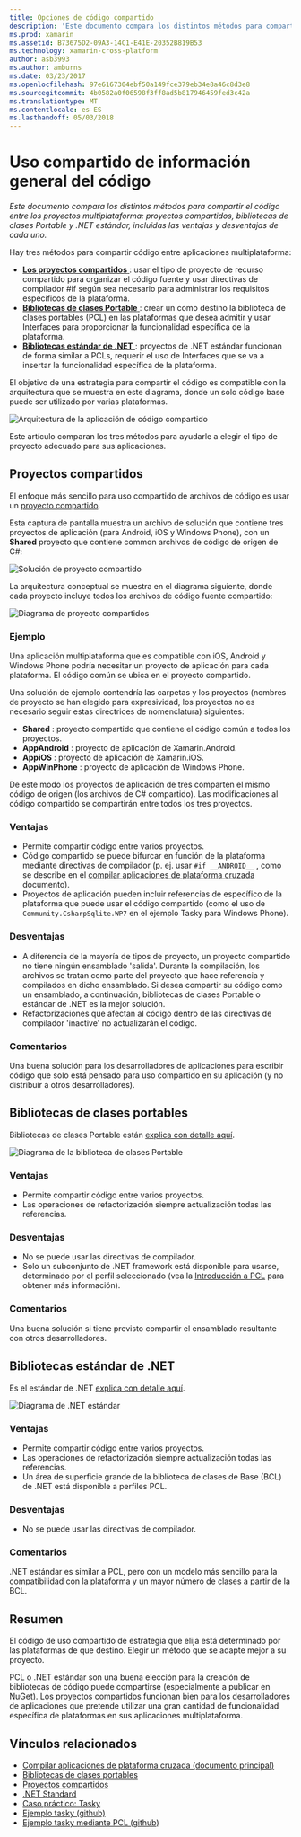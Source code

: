 ```yaml
---
title: Opciones de código compartido
description: 'Este documento compara los distintos métodos para compartir el código entre los proyectos multiplataforma: proyectos compartidos, bibliotecas de clases Portable y .NET estándar, incluidas las ventajas y desventajas de cada uno.'
ms.prod: xamarin
ms.assetid: B73675D2-09A3-14C1-E41E-20352B819B53
ms.technology: xamarin-cross-platform
author: asb3993
ms.author: amburns
ms.date: 03/23/2017
ms.openlocfilehash: 97e6167304ebf50a149fce379eb34e8a46c8d3e8
ms.sourcegitcommit: 4b0582a0f06598f3ff8ad5b817946459fed3c42a
ms.translationtype: MT
ms.contentlocale: es-ES
ms.lasthandoff: 05/03/2018
---
```

# <a name="sharing-code-overview"></a>Uso compartido de información general del código

_Este documento compara los distintos métodos para compartir el código entre los proyectos multiplataforma: proyectos compartidos, bibliotecas de clases Portable y .NET estándar, incluidas las ventajas y desventajas de cada uno._

Hay tres métodos para compartir código entre aplicaciones multiplataforma:

-   [**Los proyectos compartidos** ](#Shared_Projects) : usar el tipo de proyecto de recurso compartido para organizar el código fuente y usar directivas de compilador #if según sea necesario para administrar los requisitos específicos de la plataforma.
-   [**Bibliotecas de clases Portable** ](#Portable_Class_Libraries) : crear un como destino la biblioteca de clases portables (PCL) en las plataformas que desea admitir y usar Interfaces para proporcionar la funcionalidad específica de la plataforma.
-   [**Bibliotecas estándar de .NET** ](#Net_Standard) : proyectos de .NET estándar funcionan de forma similar a PCLs, requerir el uso de Interfaces que se va a insertar la funcionalidad específica de la plataforma.

El objetivo de una estrategia para compartir el código es compatible con la arquitectura que se muestra en este diagrama, donde un solo código base puede ser utilizado por varias plataformas.

 ![](code-sharing-images/conceptualarchitecture.png "Arquitectura de la aplicación de código compartido")

Este artículo comparan los tres métodos para ayudarle a elegir el tipo de proyecto adecuado para sus aplicaciones.

<a name="Shared_Projects" />

## <a name="shared-projects"></a>Proyectos compartidos

El enfoque más sencillo para uso compartido de archivos de código es usar un [proyecto compartido](~/cross-platform/app-fundamentals/shared-projects.md).

Esta captura de pantalla muestra un archivo de solución que contiene tres proyectos de aplicación (para Android, iOS y Windows Phone), con un **Shared** proyecto que contiene common archivos de código de origen de C#:

 ![](code-sharing-images/sharedsolution.png "Solución de proyecto compartido")

La arquitectura conceptual se muestra en el diagrama siguiente, donde cada proyecto incluye todos los archivos de código fuente compartido:

 ![](code-sharing-images/sharedassetproject.png "Diagrama de proyecto compartidos")


### <a name="example"></a>Ejemplo

Una aplicación multiplataforma que es compatible con iOS, Android y Windows Phone podría necesitar un proyecto de aplicación para cada plataforma. El código común se ubica en el proyecto compartido.

Una solución de ejemplo contendría las carpetas y los proyectos (nombres de proyecto se han elegido para expresividad, los proyectos no es necesario seguir estas directrices de nomenclatura) siguientes:

-   **Shared** : proyecto compartido que contiene el código común a todos los proyectos.
-   **AppAndroid** : proyecto de aplicación de Xamarin.Android.
-   **AppiOS** : proyecto de aplicación de Xamarin.iOS.
-   **AppWinPhone** : proyecto de aplicación de Windows Phone.


De este modo los proyectos de aplicación de tres comparten el mismo código de origen (los archivos de C# compartido). Las modificaciones al código compartido se compartirán entre todos los tres proyectos.


### <a name="benefits"></a>Ventajas

-  Permite compartir código entre varios proyectos.
-  Código compartido se puede bifurcar en función de la plataforma mediante directivas de compilador (p. ej. usar `#if __ANDROID__` , como se describe en el [compilar aplicaciones de plataforma cruzada](~/cross-platform/app-fundamentals/building-cross-platform-applications/index.md) documento).
-  Proyectos de aplicación pueden incluir referencias de específico de la plataforma que puede usar el código compartido (como el uso de `Community.CsharpSqlite.WP7` en el ejemplo Tasky para Windows Phone).



### <a name="disadvantages"></a>Desventajas

-  A diferencia de la mayoría de tipos de proyecto, un proyecto compartido no tiene ningún ensamblado 'salida'. Durante la compilación, los archivos se tratan como parte del proyecto que hace referencia y compilados en dicho ensamblado. Si desea compartir su código como un ensamblado, a continuación, bibliotecas de clases Portable o estándar de .NET es la mejor solución.
-  Refactorizaciones que afectan al código dentro de las directivas de compilador 'inactive' no actualizarán el código.


 <a name="Shared_Remarks" />

### <a name="remarks"></a>Comentarios

Una buena solución para los desarrolladores de aplicaciones para escribir código que solo está pensado para uso compartido en su aplicación (y no distribuir a otros desarrolladores).

 <a name="Portable_Class_Libraries" />


## <a name="portable-class-libraries"></a>Bibliotecas de clases portables


Bibliotecas de clases Portable están [explica con detalle aquí](~/cross-platform/app-fundamentals/pcl.md).

 ![](code-sharing-images/portableclasslibrary.png "Diagrama de la biblioteca de clases Portable")


### <a name="benefits"></a>Ventajas

-  Permite compartir código entre varios proyectos.
-  Las operaciones de refactorización siempre actualización todas las referencias.


### <a name="disadvantages"></a>Desventajas

-  No se puede usar las directivas de compilador.
-  Solo un subconjunto de .NET framework está disponible para usarse, determinado por el perfil seleccionado (vea la [Introducción a PCL](~/cross-platform/app-fundamentals/pcl.md) para obtener más información).


### <a name="remarks"></a>Comentarios

Una buena solución si tiene previsto compartir el ensamblado resultante con otros desarrolladores.



<a name="Net_Standard" />

## <a name="net-standard-libraries"></a>Bibliotecas estándar de .NET

Es el estándar de .NET [explica con detalle aquí](~/cross-platform/app-fundamentals/net-standard.md).

![](code-sharing-images/netstandard.png "Diagrama de .NET estándar")

### <a name="benefits"></a>Ventajas

-  Permite compartir código entre varios proyectos.
-  Las operaciones de refactorización siempre actualización todas las referencias.
-  Un área de superficie grande de la biblioteca de clases de Base (BCL) de .NET está disponible a perfiles PCL.

### <a name="disadvantages"></a>Desventajas

 -  No se puede usar las directivas de compilador.

### <a name="remarks"></a>Comentarios

.NET estándar es similar a PCL, pero con un modelo más sencillo para la compatibilidad con la plataforma y un mayor número de clases a partir de la BCL.



## <a name="summary"></a>Resumen

El código de uso compartido de estrategia que elija está determinado por las plataformas de que destino. Elegir un método que se adapte mejor a su proyecto.

PCL o .NET estándar son una buena elección para la creación de bibliotecas de código puede compartirse (especialmente a publicar en NuGet). Los proyectos compartidos funcionan bien para los desarrolladores de aplicaciones que pretende utilizar una gran cantidad de funcionalidad específica de plataformas en sus aplicaciones multiplataforma.


## <a name="related-links"></a>Vínculos relacionados

- [Compilar aplicaciones de plataforma cruzada (documento principal)](~/cross-platform/app-fundamentals/building-cross-platform-applications/index.md)
- [Bibliotecas de clases portables](~/cross-platform/app-fundamentals/pcl.md)
- [Proyectos compartidos](~/cross-platform/app-fundamentals/shared-projects.md)
- [.NET Standard](~/cross-platform/app-fundamentals/net-standard.md)
- [Caso práctico: Tasky](~/cross-platform/app-fundamentals/building-cross-platform-applications/case-study-tasky.md)
- [Ejemplo tasky (github)](https://github.com/xamarin/mobile-samples/tree/master/Tasky)
- [Ejemplo tasky mediante PCL (github)](https://github.com/xamarin/mobile-samples/tree/master/TaskyPortable)
